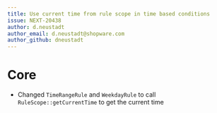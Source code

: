 ```yaml
---
title: Use current time from rule scope in time based conditions
issue: NEXT-20438
author: d.neustadt
author_email: d.neustadt@shopware.com
author_github: dneustadt
---
```

# Core
* Changed `TimeRangeRule` and `WeekdayRule` to call `RuleScope::getCurrentTime` to get the current time
